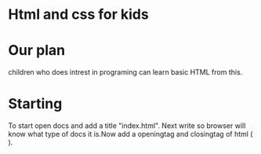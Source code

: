 # Html and css for kids

# Our plan
   children who does intrest in programing can learn basic HTML from this.

# Starting
  To start open docs and add a title "index.html". Next write <!doctype html> so browser will know what type of docs it is.Now add a openingtag and closingtag of html (<html> </html>).
